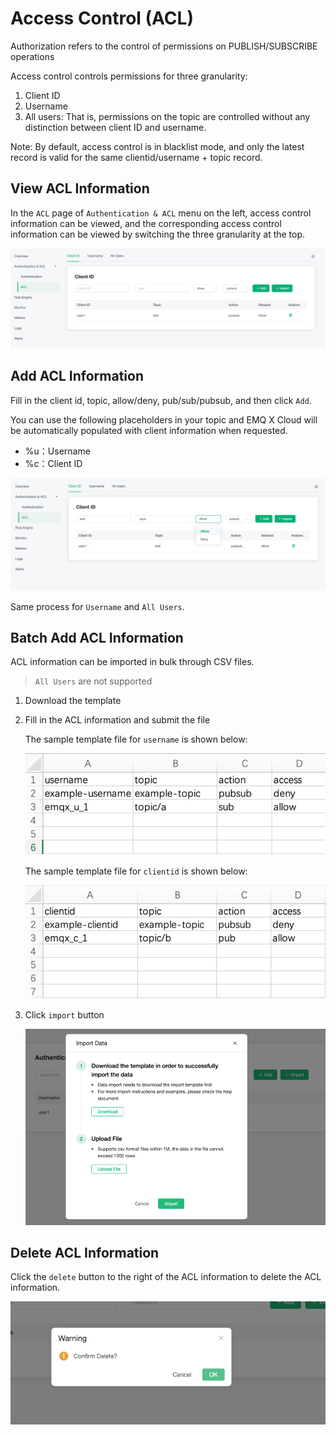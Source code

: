 # Access Control (ACL)

Authorization refers to the control of permissions on PUBLISH/SUBSCRIBE operations

Access control controls permissions for three granularity:

1. Client ID
2. Username
3. All users: That is, permissions on the topic are controlled without any distinction between client ID and username.

Note: By default, access control is in blacklist mode, and only the latest record is valid for the same clientid/username + topic record.

## View ACL Information

In the `ACL` page of `Authentication & ACL` menu on the left, access control information can be viewed, and the corresponding access control information can be viewed by switching the three granularity at the top.

![auth](./_assets/acl.png)

## Add ACL Information

Fill in the client id, topic, allow/deny, pub/sub/pubsub, and then click `Add`.

You can use the following placeholders in your topic and EMQ X Cloud will be automatically populated with client information when requested.

- %u：Username
- %c：Client ID
  
![auth](./_assets/add_acl.png)

Same process for `Username` and `All Users`.

## Batch Add ACL Information

ACL information can be imported in bulk through CSV files.

> `All Users` are not supported

1. Download the template

2. Fill in the ACL information and submit the file

   The sample template file for `username` is shown below:

   ![acl](./_assets/username.png)

   The sample template file for `clientid` is shown below:

   ![acl](./_assets/clientid.png)

3. Click `import` button

   ![acl](./_assets/import_auth.png)

## Delete ACL Information

Click the `delete` button to the right of the ACL information to delete the ACL information.

![acl](./_assets/delete_auth.png)
